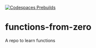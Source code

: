 [![Codespaces Prebuilds](https://github.com/nogibjj/functions-from-zero/actions/workflows/codespaces/create_codespaces_prebuilds/badge.svg)](https://github.com/nogibjj/functions-from-zero/actions/workflows/codespaces/create_codespaces_prebuilds)

# functions-from-zero
A repo to learn functions
